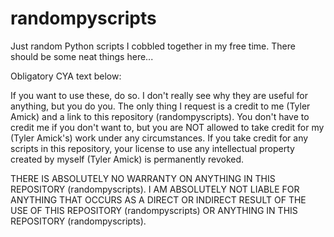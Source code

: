 # randompyscripts
Just random Python scripts I cobbled together in my free time. There should be some neat things here...

Obligatory CYA text below:

If you want to use these, do so. I don't really see why they are useful for anything, but you do you. The only thing I request is a credit to me (Tyler Amick) and a link to this repository (randompyscripts). You don't have to credit me if you don't want to, but you are NOT allowed to take credit for my (Tyler Amick's) work under any circumstances. If you take credit for any scripts in this repository, your license to use any intellectual property created by myself (Tyler Amick) is permanently revoked.

THERE IS ABSOLUTELY NO WARRANTY ON ANYTHING IN THIS REPOSITORY (randompyscripts). I AM ABSOLUTELY NOT LIABLE FOR ANYTHING THAT OCCURS AS A DIRECT OR INDIRECT RESULT OF THE USE OF THIS REPOSITORY (randompyscripts) OR ANYTHING IN THIS REPOSITORY (randompyscripts).
